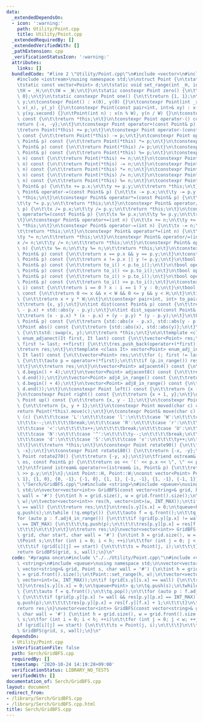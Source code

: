 ```yaml
---
data:
  _extendedDependsOn:
  - icon: ':warning:'
    path: Utility/Point.cpp
    title: Utility/Point.cpp
  _extendedRequiredBy: []
  _extendedVerifiedWith: []
  _pathExtension: cpp
  _verificationStatusIcon: ':warning:'
  attributes:
    links: []
  bundledCode: "#line 2 \"Utility/Point.cpp\"\n#include <vector>\n#include <utility>\n\
    #include <iostream>\nusing namespace std;\n\nstruct Point {\n\tstatic int H, W;\n\
    \tstatic const vector<Point> d;\n\tstatic void set_range(int _H, int _W) {\n\t\
    \tH = _H;\n\t\tW = _W;\n\t}\n\tstatic constexpr Point zero() {\n\t\treturn {0,\
    \ 0};\n\t}\n\tstatic constexpr Point one() {\n\t\treturn {1, 1};\n\t}\n\tint x,\
    \ y;\n\tconstexpr Point() : x(0), y(0) {}\n\tconstexpr Point(int _x, int _y) :\
    \ x(_x), y(_y) {}\n\tconstexpr Point(const pair<int, int>& xy) : x(xy.first),\
    \ y(xy.second) {}\n\tPoint(int n) : x(n % W), y(n / W) {}\n\tconstexpr Point operator+()\
    \ const {\n\t\treturn *this;\n\t}\n\tconstexpr Point operator-() const {\n\t\t\
    return {-x, -y};\n\t}\n\tconstexpr Point operator+(const Point& p) const {\n\t\
    \treturn Point(*this) += p;\n\t}\n\tconstexpr Point operator-(const Point& p)\
    \ const {\n\t\treturn Point(*this) -= p;\n\t}\n\tconstexpr Point operator*(const\
    \ Point& p) const {\n\t\treturn Point(*this) *= p;\n\t}\n\tconstexpr Point operator/(const\
    \ Point& p) const {\n\t\treturn Point(*this) /= p;\n\t}\n\tconstexpr Point operator%(const\
    \ Point& p) const {\n\t\treturn Point(*this) %= p;\n\t}\n\tconstexpr Point operator+(int\
    \ n) const {\n\t\treturn Point(*this) += n;\n\t}\n\tconstexpr Point operator-(int\
    \ n) const {\n\t\treturn Point(*this) -= n;\n\t}\n\tconstexpr Point operator*(int\
    \ n) const {\n\t\treturn Point(*this) *= n;\n\t}\n\tconstexpr Point operator/(int\
    \ n) const {\n\t\treturn Point(*this) /= n;\n\t}\n\tconstexpr Point operator%(int\
    \ n) const {\n\t\treturn Point(*this) %= n;\n\t}\n\tconstexpr Point& operator+=(const\
    \ Point& p) {\n\t\tx += p.x;\n\t\ty += p.y;\n\t\treturn *this;\n\t}\n\tconstexpr\
    \ Point& operator-=(const Point& p) {\n\t\tx -= p.x;\n\t\ty -= p.y;\n\t\treturn\
    \ *this;\n\t}\n\tconstexpr Point& operator*=(const Point& p) {\n\t\tx *= p.x;\n\
    \t\ty *= p.y;\n\t\treturn *this;\n\t}\n\tconstexpr Point& operator/=(const Point&\
    \ p) {\n\t\tx /= p.x;\n\t\ty /= p.y;\n\t\treturn *this;\n\t}\n\tconstexpr Point&\
    \ operator%=(const Point& p) {\n\t\tx %= p.x;\n\t\ty %= p.y;\n\t\treturn *this;\n\
    \t}\n\tconstexpr Point& operator+=(int n) {\n\t\tx += n;\n\t\ty += n;\n\t\treturn\
    \ *this;\n\t}\n\tconstexpr Point& operator-=(int n) {\n\t\tx -= n;\n\t\ty -= n;\n\
    \t\treturn *this;\n\t}\n\tconstexpr Point& operator*=(int n) {\n\t\tx *= n;\n\t\
    \ty *= n;\n\t\treturn *this;\n\t}\n\tconstexpr Point& operator/=(int n) {\n\t\t\
    x /= n;\n\t\ty /= n;\n\t\treturn *this;\n\t}\n\tconstexpr Point& operator%=(int\
    \ n) {\n\t\tx %= n;\n\t\ty %= n;\n\t\treturn *this;\n\t}\n\tconstexpr bool operator==(const\
    \ Point& p) const {\n\t\treturn x == p.x && y == p.y;\n\t}\n\tconstexpr bool operator!=(const\
    \ Point& p) const {\n\t\treturn x != p.x || y != p.y;\n\t}\n\tbool operator<(const\
    \ Point& p) const {\n\t\treturn to_i() < p.to_i();\n\t}\n\tbool operator<=(const\
    \ Point& p) const {\n\t\treturn to_i() <= p.to_i();\n\t}\n\tbool operator>(const\
    \ Point& p) const {\n\t\treturn to_i() > p.to_i();\n\t}\n\tbool operator>=(const\
    \ Point& p) const {\n\t\treturn to_i() >= p.to_i();\n\t}\n\tconstexpr int operator[](int\
    \ i) const {\n\t\treturn i == 0 ? x : i == 1 ? y : 0;\n\t}\n\tbool in_range()\
    \ const {\n\t\treturn 0 <= x && x < W && 0 <= y && y < H;\n\t}\n\tint to_i() const\
    \ {\n\t\treturn x + y * W;\n\t}\n\tconstexpr pair<int, int> to_pair() const {\n\
    \t\treturn {x, y};\n\t}\n\tint dist(const Point& p) const {\n\t\treturn std::abs(x\
    \ - p.x) + std::abs(y - p.y);\n\t}\n\tint dist_square(const Point& p) const {\n\
    \t\treturn (x - p.x) * (x - p.x) + (y - p.y) * (y - p.y);\n\t}\n\tPoint abs(const\
    \ Point& p) const {\n\t\treturn {std::abs(x - p.x), std::abs(y - p.y)};\n\t}\n\
    \tPoint abs() const {\n\t\treturn {std::abs(x), std::abs(y)};\n\t}\n\tPoint& swap()\
    \ {\n\t\tstd::swap(x, y);\n\t\treturn *this;\n\t}\n\n\ttemplate <class It> vector<Point>\
    \ enum_adjanect(It first, It last) const {\n\t\tvector<Point> res;\n\t\tfor (;\
    \ first != last; ++first) {\n\t\t\tres.push_back(operator+(*first));\n\t\t}\n\t\
    \treturn res;\n\t}\n\ttemplate <class It> vector<Point> enum_adj_in_range(It first,\
    \ It last) const {\n\t\tvector<Point> res;\n\t\tfor (; first != last; ++first)\
    \ {\n\t\t\tauto p = operator+(*first);\n\t\t\tif (p.in_range()) res.push_back(p);\n\
    \t\t}\n\t\treturn res;\n\t}\n\tvector<Point> adjacent4() const {\n\t\treturn enum_adjanect(d.begin(),\
    \ d.begin() + 4);\n\t}\n\tvector<Point> adjacent8() const {\n\t\treturn enum_adjanect(d.begin(),\
    \ d.end());\n\t}\n\tvector<Point> adj4_in_range() const {\n\t\treturn enum_adj_in_range(d.begin(),\
    \ d.begin() + 4);\n\t}\n\tvector<Point> adj8_in_range() const {\n\t\treturn enum_adj_in_range(d.begin(),\
    \ d.end());\n\t}\n\tconstexpr Point left() const {\n\t\treturn {x - 1, y};\n\t\
    }\n\tconstexpr Point right() const {\n\t\treturn {x + 1, y};\n\t}\n\tconstexpr\
    \ Point up() const {\n\t\treturn {x, y - 1};\n\t}\n\tconstexpr Point down() const\
    \ {\n\t\treturn {x, y + 1};\n\t}\n\tconstexpr Point moved(char c) const {\n\t\t\
    return Point(*this).move(c);\n\t}\n\tconstexpr Point& move(char c) {\n\t\tswitch\
    \ (c) {\n\t\t\tcase 'L':\n\t\t\tcase 'l':\n\t\t\tcase 'W':\n\t\t\tcase '>':\n\t\
    \t\t\tx--;\n\t\t\t\tbreak;\n\t\t\tcase 'R':\n\t\t\tcase 'r':\n\t\t\tcase 'E':\n\
    \t\t\tcase '<':\n\t\t\t\tx++;\n\t\t\t\tbreak;\n\t\t\tcase 'U':\n\t\t\tcase 'u':\n\
    \t\t\tcase 'N':\n\t\t\tcase '^':\n\t\t\t\ty--;\n\t\t\t\tbreak;\n\t\t\tcase 'D':\n\
    \t\t\tcase 'd':\n\t\t\tcase 'S':\n\t\t\tcase 'v':\n\t\t\t\ty++;\n\t\t\t\tbreak;\n\
    \t\t}\n\t\treturn *this;\n\t}\n\tconstexpr Point rotate90() {\n\t\treturn {y,\
    \ -x};\n\t}\n\tconstexpr Point rotate180() {\n\t\treturn {-x, -y};\n\t}\n\tconstexpr\
    \ Point rotate270() {\n\t\treturn {-y, x};\n\t}\n\tfriend ostream& operator<<(ostream&\
    \ os, const Point& p) {\n\t\treturn os << '(' << p.x << \", \" << p.y << ')';\n\
    \t}\n\tfriend istream& operator>>(istream& is, Point& p) {\n\t\treturn is >> p.x\
    \ >> p.y;\n\t}\n};\nint Point::H, Point::W;\nconst vector<Point> Point::d{{0,\
    \ 1}, {1, 0}, {0, -1}, {-1, 0}, {1, 1}, {-1, -1}, {1, -1}, {-1, 1}};\n#line 4\
    \ \"Serch/GridBFS.cpp\"\n#include <string>\n#include <queue>\nusing namespace\
    \ std;\n\nvector<vector<int>> GridBFS(const vector<string>& grid, Point s, char\
    \ wall = '#') {\n\tint h = grid.size(), w = grid.front().size();\n\tPoint::set_range(h,\
    \ w);\n\tvector<vector<int>> res(h, vector<int>(w, INT_MAX));\n\tif (grid[s.y][s.x]\
    \ == wall) {\n\t\treturn res;\n\t}\n\tres[s.y][s.x] = 0;\n\tqueue<Point> q;\n\t\
    q.push(s);\n\twhile (!q.empty()) {\n\t\tauto f = q.front();\n\t\tq.pop();\n\t\t\
    for (auto p : f.adj4_in_range()) {\n\t\t\tif (grid[p.y][p.x] != wall && res[p.y][p.x]\
    \ == INT_MAX) {\n\t\t\t\tq.push(p);\n\t\t\t\tres[p.y][p.x] = res[f.y][f.x] + 1;\n\
    \t\t\t}\n\t\t}\n\t}\n\treturn res;\n}\nvector<vector<int>> GridBFS(const vector<string>&\
    \ grid, char start, char wall = '#') {\n\tint h = grid.size(), w = grid.front().size();\n\
    \tPoint s;\n\tfor (int i = 0; i < h; ++i)\n\t\tfor (int j = 0; j < w; ++j) {\n\
    \t\t\tif (grid[i][j] == start) {\n\t\t\t\ts = Point(j, i);\n\t\t\t}\n\t\t}\n\t\
    return GridBFS(grid, s, wall);\n}\n"
  code: "#pragma once\n#include \"./../Utility/Point.cpp\"\n#include <vector>\n#include\
    \ <string>\n#include <queue>\nusing namespace std;\n\nvector<vector<int>> GridBFS(const\
    \ vector<string>& grid, Point s, char wall = '#') {\n\tint h = grid.size(), w\
    \ = grid.front().size();\n\tPoint::set_range(h, w);\n\tvector<vector<int>> res(h,\
    \ vector<int>(w, INT_MAX));\n\tif (grid[s.y][s.x] == wall) {\n\t\treturn res;\n\
    \t}\n\tres[s.y][s.x] = 0;\n\tqueue<Point> q;\n\tq.push(s);\n\twhile (!q.empty())\
    \ {\n\t\tauto f = q.front();\n\t\tq.pop();\n\t\tfor (auto p : f.adj4_in_range())\
    \ {\n\t\t\tif (grid[p.y][p.x] != wall && res[p.y][p.x] == INT_MAX) {\n\t\t\t\t\
    q.push(p);\n\t\t\t\tres[p.y][p.x] = res[f.y][f.x] + 1;\n\t\t\t}\n\t\t}\n\t}\n\t\
    return res;\n}\nvector<vector<int>> GridBFS(const vector<string>& grid, char start,\
    \ char wall = '#') {\n\tint h = grid.size(), w = grid.front().size();\n\tPoint\
    \ s;\n\tfor (int i = 0; i < h; ++i)\n\t\tfor (int j = 0; j < w; ++j) {\n\t\t\t\
    if (grid[i][j] == start) {\n\t\t\t\ts = Point(j, i);\n\t\t\t}\n\t\t}\n\treturn\
    \ GridBFS(grid, s, wall);\n}\n"
  dependsOn:
  - Utility/Point.cpp
  isVerificationFile: false
  path: Serch/GridBFS.cpp
  requiredBy: []
  timestamp: '2020-10-24 14:19:28+09:00'
  verificationStatus: LIBRARY_NO_TESTS
  verifiedWith: []
documentation_of: Serch/GridBFS.cpp
layout: document
redirect_from:
- /library/Serch/GridBFS.cpp
- /library/Serch/GridBFS.cpp.html
title: Serch/GridBFS.cpp
---
```


